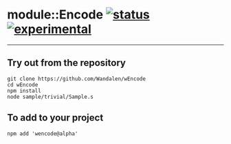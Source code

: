 
# module::Encode  [![status](https://github.com/Wandalen/wEncode/workflows/publish/badge.svg)](https://github.com/Wandalen/wEncode/actions?query=workflow%3Apublish) [![experimental](https://img.shields.io/badge/stability-experimental-orange.svg)](https://github.com/emersion/stability-badges#experimental)

___

## Try out from the repository
```
git clone https://github.com/Wandalen/wEncode
cd wEncode
npm install
node sample/trivial/Sample.s
```

## To add to your project
```
npm add 'wencode@alpha'
```




